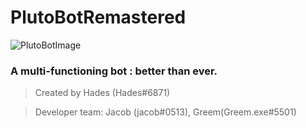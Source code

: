 # PlutoBotRemastered
![PlutoBotImage](https://i.imgur.com/kNVTdNY.png)
### A multi-functioning bot : better than ever.
> Created by Hades (Hades#6871)

> Developer team: Jacob (jacob#0513), Greem(Greem.exe#5501)
